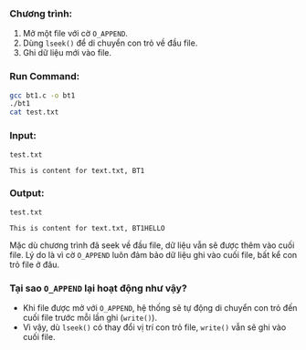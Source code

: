 
### Chương trình:

1. Mở một file với cờ `O_APPEND`.
2. Dùng `lseek()` để di chuyển con trỏ về đầu file.
3. Ghi dữ liệu mới vào file.

### Run Command:

```sh
gcc bt1.c -o bt1
./bt1
cat test.txt
```

### Input:

`test.txt`

```
This is content for text.txt, BT1
```

### Output:

`test.txt`

```
This is content for text.txt, BT1HELLO
```

Mặc dù chương trình đã seek về đầu file, dữ liệu vẫn sẽ được thêm vào cuối file. Lý do là vì cờ `O_APPEND` luôn đảm bảo dữ liệu ghi vào cuối file, bất kể con trỏ file ở đâu.

### Tại sao `O_APPEND` lại hoạt động như vậy?

- Khi file được mở với `O_APPEND`, hệ thống sẽ tự động di chuyển con trỏ đến cuối file trước mỗi lần ghi (`write()`).
- Vì vậy, dù `lseek()` có thay đổi vị trí con trỏ file, `write()` vẫn sẽ ghi vào cuối file.
